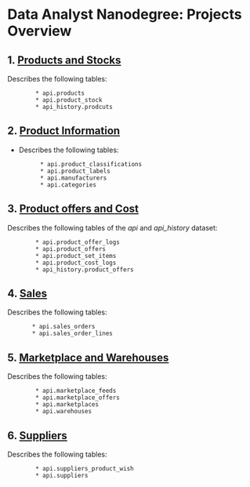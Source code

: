 # Data Analyst Nanodegree: Projects Overview


## 1. [Products and Stocks](link) 

Describes the following tables: 

            * api.products
            * api.product_stock
            * api_history.prodcuts

## 2. [Product Information](link)

* Describes the following tables:

            * api.product_classifications
            * api.product_labels
            * api.manufacturers
            * api.categories 


## 3. [Product offers and Cost](link)

Describes the following tables of the *api* and *api_history* dataset: 

            * api.product_offer_logs
            * api.product_offers
            * api.product_set_items
            * api.product_cost_logs
            * api_history.product_offers


## 4. [Sales](link)

Describes the following tables:

           * api.sales_orders
           * api.sales_order_lines 


## 5. [Marketplace and Warehouses](https://github.com/jahidrazan/DWH-Description/blob/main/marketplace_warehouses.md)

Describes the following tables:

            * api.marketplace_feeds
            * api.marketplace_offers
            * api.marketplaces
            * api.warehouses


## 6. [Suppliers](link)

Describes the following tables:

            * api.suppliers_product_wish
            * api.suppliers








